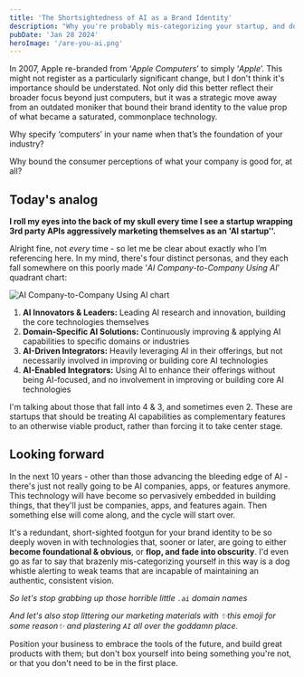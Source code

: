 ```yaml
---
title: 'The Shortsightedness of AI as a Brand Identity'
description: "Why you're probably mis-categorizing your startup, and don't need to be"
pubDate: 'Jan 28 2024'
heroImage: '/are-you-ai.png'
---
```


In 2007, Apple re-branded from ‘_Apple Computers_’ to simply ‘_Apple_’. This might not register as a particularly significant change, but I don't think it's importance should be understated. Not only did this better reflect their broader focus beyond just computers, but it was a strategic move away from an outdated moniker that bound their brand identity to the value prop of what became a saturated, commonplace technology.

Why specify ‘computers’ in your name when that’s the foundation of your industry?

Why bound the consumer perceptions of what your company is good for, at all?

## Today's analog

**I roll my eyes into the back of my skull every time I see a startup wrapping 3rd party APIs aggressively marketing themselves as an 'AI startup’'.**

Alright fine, not _every_ time - so let me be clear about exactly who I’m referencing here. In my mind, there's four distinct personas, and they each fall somewhere on this poorly made '_AI Company-to-Company Using AI_' quadrant chart:

![AI Company-to-Company Using AI chart](/chart.png)

1. **AI Innovators & Leaders:**
   Leading AI research and innovation, building the core technologies themselves
2. **Domain-Specific AI Solutions:**
   Continuously improving & applying AI capabilities to specific domains or industries
3. **AI-Driven Integrators:**
   Heavily leveraging AI in their offerings, but not necessarily involved in improving or building core AI technologies
4. **AI-Enabled Integrators:**
   Using AI to enhance their offerings without being AI-focused, and no involvement in improving or building core AI technologies

I'm talking about those that fall into 4 & 3, and sometimes even 2. These are startups that should be treating AI capabilities as complementary features to an otherwise viable product, rather than forcing it to take center stage.

## Looking forward

In the next 10 years - other than those advancing the bleeding edge of AI - there's just not really going to be AI companies, apps, or features anymore. This technology will have become so pervasively embedded in building things, that they'll just be companies, apps, and features again. Then something else will come along, and the cycle will start over.

It's a redundant, short-sighted footgun for your brand identity to be so deeply woven in with technologies that, sooner or later, are going to either **become foundational & obvious**, or **flop, and fade into obscurity**. I'd even go as far to say that brazenly mis-categorizing yourself in this way is a dog whistle alerting to weak teams that are incapable of maintaining an authentic, consistent vision.

_So let's stop grabbing up those horrible little `.ai` domain names_

_And let's also stop littering our marketing materials with ✨this emoji for some reason✨ and plastering `AI` all over the goddamn place._

Position your business to embrace the tools of the future, and build great products with them; but don't box yourself into being something you're not, or that you don't need to be in the first place.
